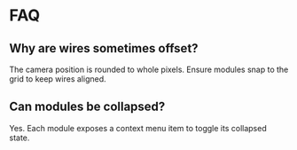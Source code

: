 # FAQ

## Why are wires sometimes offset?

The camera position is rounded to whole pixels. Ensure modules snap to the grid to keep wires aligned.

## Can modules be collapsed?

Yes. Each module exposes a context menu item to toggle its collapsed state.
